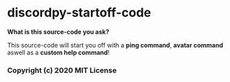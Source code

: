 # discordpy-startoff-code
**What is this source-code you ask?**

This source-code will start you off with a **ping command**, **avatar command** aswell as a **custom help command**!

### Copyright (c) 2020 MIT License
